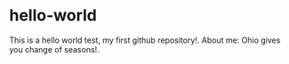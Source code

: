 # hello-world
This is a hello world test, my first github repository!.
About me: Ohio gives you change of seasons!.
